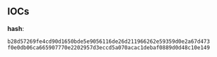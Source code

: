 
## IOCs

__hash__:

```text
b28d57269fe4cd90d1650bde5e9056116de26d211966262e59359d0e2a67d473
f0e0db06ca665907770e2202957d3eccd5a070acac1debaf0889d0d48c10e149
```